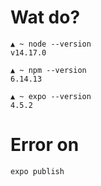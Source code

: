# Wat do?

    ▲ ~ node --version
    v14.17.0

    ▲ ~ npm --version
    6.14.13

    ▲ ~ expo --version
    4.5.2

# Error on

    expo publish

